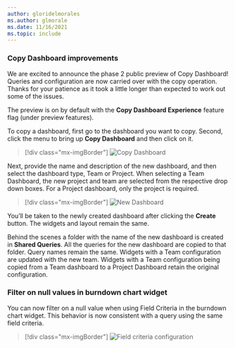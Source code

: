 ```yaml
---
author: gloridelmorales
ms.author: glmorale
ms.date: 11/16/2021
ms.topic: include
---
```


### Copy Dashboard improvements

We are excited to announce the phase 2 public preview of Copy Dashboard! Queries and configuration are now carried over with the copy operation. Thanks for your patience as it took a little longer than expected to work out some of the issues.

The preview is on by default with the **Copy Dashboard Experience** feature flag (under preview features).

To copy a dashboard, first go to the dashboard you want to copy. Second, click the menu to bring up **Copy Dashboard** and then click on it.

> [!div class="mx-imgBorder"]
> ![Copy Dashboard](../../media/195-reporting-01.png)

Next, provide the name and description of the new dashboard, and then select the dashboard type, Team or Project. When selecting a Team Dashboard, the new project and team are selected from the respective drop down boxes. For a Project dashboard, only the project is required.

> [!div class="mx-imgBorder"]
> ![New Dashboard](../../media/195-reporting-02.png)

You’ll be taken to the newly created dashboard after clicking the **Create** button. The widgets and layout remain the same.

Behind the scenes a folder with the name of the new dashboard is created in **Shared Queries**. All the queries for the new dashboard are copied to that folder. Query names remain the same. Widgets with a Team configuration are updated with the new team. Widgets with a Team configuration being copied from a Team dashboard to a Project Dashboard retain the original configuration.

### Filter on null values in burndown chart widget

You can now filter on a null value when using Field Criteria in the burndown chart widget. This behavior is now consistent with a query using the same field criteria. 

> [!div class="mx-imgBorder"]
> ![Field criteria configuration](../../media/195-reporting-03.png)